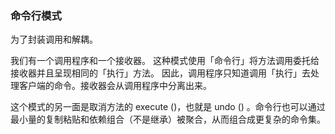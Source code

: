 ### 命令行模式

为了封装调用和解耦。

我们有一个调用程序和一个接收器。 这种模式使用「命令行」将方法调用委托给接收器并且呈现相同的「执行」方法。 因此，调用程序只知道调用「执行」去处理客户端的命令。接收器会从调用程序中分离出来。

这个模式的另一面是取消方法的 execute ()，也就是 undo () 。命令行也可以通过最小量的复制粘贴和依赖组合（不是继承）被聚合，从而组合成更复杂的命令集。